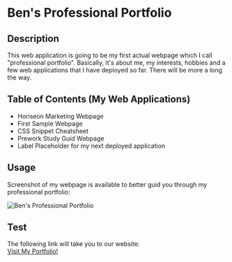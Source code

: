 # Ben's Professional Portfolio

## Description

 This web application is going to be my first actual webpage which I call "professional portfolio". Basically, it's about me, my interests, hobbies and a few web applications that I have deployed so far. There will be more a long the way.

## Table of Contents (My Web Applications)

- Horiseon Marketing Webpage
- First Sample Webpage
- CSS Snippet Cheatsheet
- Prework Study Guid Webpage
- Label Placeholder for my next deployed application

## Usage

Screenshot of my webpage is available to better guid you through my professional portfolio:

![Ben's Professional Portfolio](./Assets/Images/_C__Users_Bahador_bootcamp_OSU-VIRT-FSF-PT-01-2024-U-LOLC_02-Advanced-CSS_02-Challenge_index.html%20(2).png?raw=true)


## Test
The following link will take you to our website: <br>
 <a href="https://benravandi.github.io/challenge1/">Visit My Portfolio!</a>